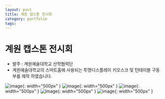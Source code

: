 ```yaml
---
layout: post
title: 계원 캡스톤 전시회
category: portfolio
tags: 
---
```


# 계원 캡스톤 전시회
* 발주 : 계원예술대학교 산학협력단
* 계원예술대학교의 스마트홈에 사용되는 투명디스플레이 키오스크 및 턴테이블 구동부를 제작 하였습니다.

![image](https://github.com/gunug/gunug.github.io/assets/52345276/aa680e2c-4caf-4fd6-8412-028c925f7977){: width="500px" }
![image](https://github.com/gunug/gunug.github.io/assets/52345276/b7eb0e0b-d254-4eb0-bc0a-bde5a97679ea){: width="500px" }
![image](https://github.com/gunug/gunug.github.io/assets/52345276/77f0af36-60de-4d3e-8c11-e6ef226f9f5b){: width="500px" }
![image](https://github.com/gunug/gunug.github.io/assets/52345276/0a9ae956-1804-4311-9649-9767098be6fd){: width="500px" }
![image](https://github.com/gunug/gunug.github.io/assets/52345276/c49368ca-4bf1-469c-ad17-f1f547404bb5){: width="500px" }
